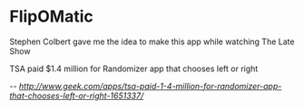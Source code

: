 # FlipOMatic
Stephen Colbert gave me the idea to make this app while watching The Late Show

TSA paid $1.4 million for Randomizer app that chooses left or right

  -- <cite>http://www.geek.com/apps/tsa-paid-1-4-million-for-randomizer-app-that-chooses-left-or-right-1651337/</cite>
